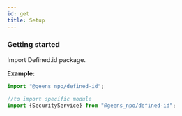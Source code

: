 ```yaml
---
id: get
title: Setup
---
```


### Getting started

Import Defined.id package.

**Example:**
```typescript
import "@geens_npo/defined-id";

//to import specific module
import {SecurityService} from "@geens_npo/defined-id";
```
